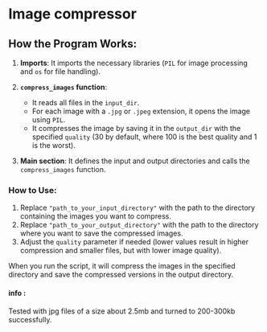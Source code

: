 # Image compressor

## How the Program Works:

1. **Imports**: It imports the necessary libraries (`PIL` for image processing and `os` for file handling).


2. **`compress_images` function**:
   - It reads all files in the `input_dir`.
   - For each image with a `.jpg` or `.jpeg` extension, it opens the image using `PIL`.
   - It compresses the image by saving it in the `output_dir` with the specified `quality` (30 by default, where 100 is the best quality and 1 is the worst).
3. **Main section**: It defines the input and output directories and calls the `compress_images` function.


### How to Use:
1. Replace `"path_to_your_input_directory"` with the path to the directory containing the images you want to compress.
2. Replace `"path_to_your_output_directory"` with the path to the directory where you want to save the compressed images.
3. Adjust the `quality` parameter if needed (lower values result in higher compression and smaller files, but with lower image quality).

When you run the script, it will compress the images in the specified directory and save the compressed versions in the output directory.


#### info :
 Tested with jpg files of a size about 2.5mb and turned to 200-300kb successfully.
